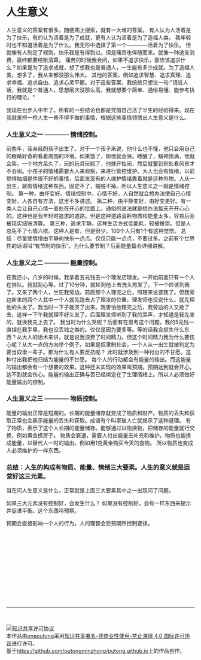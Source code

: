 人生意义
================= 

人生意义的答案有很多。随便网上搜索，就有一大堆的答案。
有人认为人活着是为了快乐，有的认为活着是为了成就，更有人认为活着是为了造福人类。
我年轻时也不知道活着是为了什么。我无形中选择了第一个————活着为了快乐。
但就像有人制定了规则，快乐我是有得到过。但是痛苦也伴随而来。就像一种透支消费，最终都要结账清算。
痛苦的时候我会问，如果不追求快乐，那应该追求什么？如果是为了追求成就，想了想我也是普通人，一生能有多少成就。为了造福人类，想多了，我从来都没那么伟大。
其他的答案，例如追求智慧、追求真理、追求幸福、追求自由、追求心灵平衡。对于这些答案，我统统只想说一句:"请说人话，我就是个普通人，思想层次没那么高，我就想要个简单、通俗易懂、能参考执行的理论。"


我现在也步入中年了。所有的一些结论也都是凭借自己活了半生的经验得来。现在我就来捋一捋人生一些不得不做的事情，根据这些事情领悟出人生意义是什么。

### 人生意义之一 ———— 情绪控制。

前些年，我亲戚的孩子出生了。对于一个孩子来说，他什么也不懂，他只会用自己的眼睛好奇的看着周围的环境。如果饿了，那他就会哭。睡醒了，精神饱满，他就会笑。一个地方呆久了，玩的玩具玩腻了，他就开始闹，然后就要到别处看风景才不会闹。小孩子的情绪需要大人来观察，来进行管控维护。大人也会有情绪，以前觉得抽烟是件很不好的事情，后面发现有的人维护情绪靠着就是这种外物。人从一出生，就有情绪这种东西。固定不了，摆脱不掉。所以人生意义之一就是情绪控制。
第一种，由坏变好。情绪控制中，心情不好，人自然就会想办法使自己心情变好。人各自有方法，这里不多讲述。
第二种，由平静变好，由好变更好。有一类人会让自己心情一直处在开心的位置上。通俗的说法就是想办法每天开开心心的。这种也是我年轻时追求的道路。但是这种道路消耗物质和能量太多，容易后面被现实结账清算。
第三种，追求平静。这种生活方式低能耗，较被推崇。但是人总免不了七情六欲。这种人是有，但是很少。100个人只有1个有这种觉悟。
总结：尽量使情绪由平静向快乐一点点。仅仅只能一点点，不要过多。之前有个世界性的话语叫“有节制的快乐”。为什么要节制？后面能量篇会详细讲解。


### 人生意义之二 ———— 能量控制。


在我还小，八岁的时候，我拿着五元钱去一个理发店理发。一开始前面只有一个人在排队。我就耐心等。过了10分钟，就轮到他上去洗头剪发了。下一个应该到我了。又来了两个人，坐在我旁边。前面那个人理完之后，照理来说该我了。但我旁边新来的两个人其中一个人就先跑去占了理发的位置。理发师也没说什么，就先理他的头发了。我当时一下子就哭了出来。我害怕他理完之后，我旁边的人又抢了去，这样一下午我就理不好头发了。后面理发师听到了我的哭声，才知道是我先来的，就换我先上去了。
我当时为什么哭呢？后面有在思考这个问题。我的5元钱一直捏在我手里，我也没丢钱之类的。仅仅是因为要多等。等的话我会损失什么东西？从大人的话术来讲，就是说我浪费了时间精力。但这个时间精力我为什么要伤心呢？从大一点的方向举个例子。如果是奴隶制社会，一个人从一出生就被判定为要当奴隶一辈子。那为什么有人要反抗呢？
此时就涉及到一种付出的不甘愿。这种付出我把他归结为能量的不甘愿。
每个人的行动都会有能量的输出。而这能量的输出都会有一个想要的效果。这种还未实现的效果叫预期。预期达到就会开心，达不到就会伤心。能量的输出正确与否已经绑定在了生理情绪上。所以人必须做好能量输出的控制。


### 人生意义之三 ———— 物质控制。


能量的输出正常是短期的。长期的能量储存就变成了物质和财产。物质的丢失和获取正常也会表示能量的丢失和获取。成语有个叫家破人亡就揭示了这种道理。
有了物质，表示了这个人长期的能量储存。能够通过以物换物，把储存的能量就行交换，例如黄金换房子。
物质会衰退，需要人付出能量去补充和维护。物质也能换成能量，以替代人一时的输出。例如用1克黄金购买今天的食物。
所以物质也变成人必须维护的一样东西。



### 总结：人生的构成有物质、能量、情绪三大要素。人生的意义就是运营好这三元素。


当在问人生意义是什么，正常就是上面三大要素其中之一出现问了问题。


如果三大元素没有控制好，会发生什么？
如果没有控制好，会有一样东西来提示并促进平衡。这个东西叫预期。



预期会直接影响一个人的行为。人的理智会受预期所控制要挟。





 <br /><br /><br /><br /><br /><br /><br /><br /><br /><br /><br />

 -----------------
 
 <br />
 
 <a rel="license" href="http://creativecommons.org/licenses/by-nc-nd/4.0/"><img alt="知识共享许可协议" style="border-width:0"
      src="https://i.creativecommons.org/l/by-nc-nd/4.0/88x31.png" /></a><br />本作品由<a
    xmlns:cc="http://creativecommons.org/ns#" href="https://github.com/putongminzhong/putong.github.io"
    property="cc:attributionName" rel="cc:attributionURL">oneputong</a>采用<a rel="license"
    href="http://creativecommons.org/licenses/by-nc-nd/4.0/">知识共享署名-非商业性使用-禁止演绎 4.0 国际许可协议</a>进行许可。<br />基于<a
    xmlns:dct="http://purl.org/dc/terms/" href="https://github.com/putongminzhong/putong.github.io"
    rel="dct:source">https://github.com/putongminzhong/putong.github.io</a>上的作品创作。